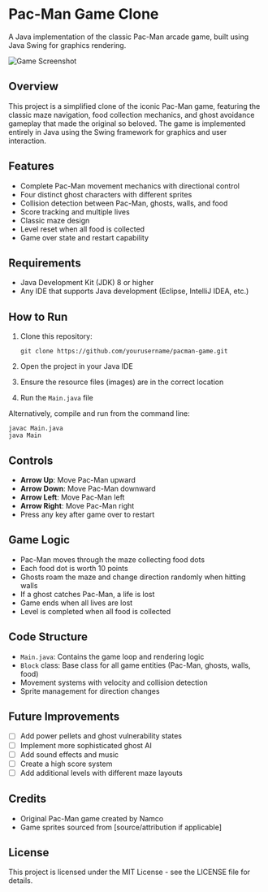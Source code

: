 # Pac-Man Game Clone

A Java implementation of the classic Pac-Man arcade game, built using Java Swing for graphics rendering.

![Game Screenshot](screenshots/game.png)

## Overview

This project is a simplified clone of the iconic Pac-Man game, featuring the classic maze navigation, food collection mechanics, and ghost avoidance gameplay that made the original so beloved. The game is implemented entirely in Java using the Swing framework for graphics and user interaction.

## Features

- Complete Pac-Man movement mechanics with directional control
- Four distinct ghost characters with different sprites
- Collision detection between Pac-Man, ghosts, walls, and food
- Score tracking and multiple lives
- Classic maze design
- Level reset when all food is collected
- Game over state and restart capability

## Requirements

- Java Development Kit (JDK) 8 or higher
- Any IDE that supports Java development (Eclipse, IntelliJ IDEA, etc.)

## How to Run

1. Clone this repository:
   ```
   git clone https://github.com/yourusername/pacman-game.git
   ```

2. Open the project in your Java IDE

3. Ensure the resource files (images) are in the correct location

4. Run the `Main.java` file

Alternatively, compile and run from the command line:
```
javac Main.java
java Main
```

## Controls

- **Arrow Up**: Move Pac-Man upward
- **Arrow Down**: Move Pac-Man downward
- **Arrow Left**: Move Pac-Man left
- **Arrow Right**: Move Pac-Man right
- Press any key after game over to restart

## Game Logic

- Pac-Man moves through the maze collecting food dots
- Each food dot is worth 10 points
- Ghosts roam the maze and change direction randomly when hitting walls
- If a ghost catches Pac-Man, a life is lost
- Game ends when all lives are lost
- Level is completed when all food is collected

## Code Structure

- `Main.java`: Contains the game loop and rendering logic
- `Block` class: Base class for all game entities (Pac-Man, ghosts, walls, food)
- Movement systems with velocity and collision detection
- Sprite management for direction changes

## Future Improvements

- [ ] Add power pellets and ghost vulnerability states
- [ ] Implement more sophisticated ghost AI
- [ ] Add sound effects and music
- [ ] Create a high score system
- [ ] Add additional levels with different maze layouts

## Credits

- Original Pac-Man game created by Namco
- Game sprites sourced from [source/attribution if applicable]

## License

This project is licensed under the MIT License - see the LICENSE file for details.
